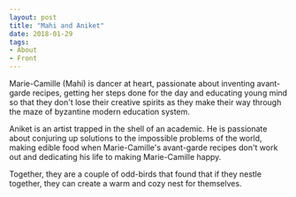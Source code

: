 ```yaml
---
layout: post
title: "Mahi and Aniket"
date: 2018-01-29
tags: 
- About
- Front
---
```


Marie-Camille (Mahi) is dancer at heart, passionate about inventing avant-garde recipes, getting her steps done for the day and educating young mind so that they don't lose their creative spirits as they make their way through the maze of byzantine modern education system.

Aniket is an artist trapped in the shell of an academic. He is passionate about conjuring up solutions to the impossible problems of the world, making edible food when Marie-Camille's avant-garde recipes don't work out and dedicating his life to making Marie-Camille happy.

Together, they are a couple of odd-birds that found that if they nestle together, they can create a warm and cozy nest for themselves.


<!-- <p align="center">
  <img src="https://mahiwedsaniket.github.io/pictures/manda2.jpg"><br>
</p> -->


<!-- <p align="center">
<a target="_blank" href="http://www.aniket.co.uk/">
  <img src="https://mahiwedsaniket.github.io/pictures/manda2.jpg"><br>
  </a>
</p> -->